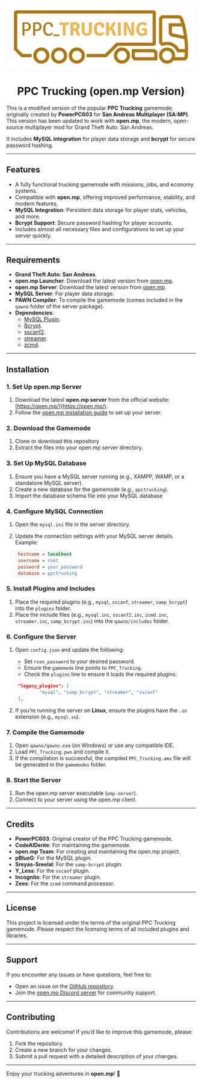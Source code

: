 <div align="center">
  <img src="images/ppctrucking.png" alt="PPC_Trucking" width="650">

# PPC Trucking (open.mp Version)
</div>


This is a modified version of the popular **PPC Trucking** gamemode, originally created by **PowerPC603** for **San Andreas Multiplayer (SA:MP)**.
This version has been updated to work with **open.mp**, the modern, open-source multiplayer mod for Grand Theft Auto: San Andreas.

It includes **MySQL integration** for player data storage and **bcrypt** for secure password hashing.

---

## **Features**
- A fully functional trucking gamemode with missions, jobs, and economy systems.
- Compatible with **open.mp**, offering improved performance, stability, and modern features.
- **MySQL Integration**: Persistent data storage for player stats, vehicles, and more.
- **Bcrypt Support**: Secure password hashing for player accounts.
- Includes almost all necessary files and configurations to set up your server quickly.

---

## **Requirements**
- **Grand Theft Auto: San Andreas**.
- **open.mp Launcher**: Download the latest version from [open.mp](https://open.mp/).
- **open.mp Server**: Download the latest version from [open.mp](https://open.mp/).
- **MySQL Server**: For player data storage.
- **PAWN Compiler**: To compile the gamemode (comes included in the `qawno` folder of the server package).
- **Dependencies**:
  - [MySQL Plugin](https://github.com/pBlueG/SA-MP-MySQL).
  - [Bcrypt](https://github.com/Sreyas-Sreelal/samp-bcrypt).
  - [sscanf2](https://github.com/Y-Less/sscanf).
  - [streamer](https://github.com/samp-incognito/samp-streamer-plugin).
  - [zcmd](https://github.com/Southclaws/zcmd).

---

## **Installation**

### **1. Set Up open.mp Server**
1. Download the latest **open.mp server** from the official website: [https://open.mp/](https://open.mp/).
2. Follow the [open.mp installation guide](https://www.open.mp/docs/server/Installation) to set up your server.

### **2. Download the Gamemode**
1. Clone or download this repository
2. Extract the files into your open.mp server directory.

### **3. Set Up MySQL Database**
1. Ensure you have a MySQL server running (e.g., XAMPP, WAMP, or a standalone MySQL server).
2. Create a new database for the gamemode (e.g., `ppctrucking`).
3. Import the database schema file into your MySQL database

### **4. Configure MySQL Connection**
1. Open the `mysql.ini` file in the server directory.
2. Update the connection settings with your MySQL server details. Example:

   ```ini
    hostname = localhost
    username = root
    password = your_password
    database = ppctrucking
   ```

### **5. Install Plugins and Includes**
1. Place the required plugins (e.g., `mysql`, `sscanf`, `streamer`, `samp_bcrypt`) into the `plugins` folder.
2. Place the include files (e.g., `mysql.inc`, `sscanf2.inc`, `zcmd.inc`, `streamer.inc`, `samp_bcrypt.inc`) into the `qawno/includes` folder.

### **6. Configure the Server**
1. Open `config.json` and update the following:
   - Set `rcon_password` to your desired password.
   - Ensure the `gamemode` line points to `PPC_Trucking`.
   - Check the `plugins` line to ensure it loads the required plugins:


   ```json
    "legacy_plugins": [
            "mysql", "samp_bcrypt", "streamer", "sscanf"
    ],
   ```
2. If you’re running the server on **Linux**, ensure the plugins have the `.so` extension (e.g., `mysql.so`).

### **7. Compile the Gamemode**
1. Open `qawno/qawno.exe` (on Windows) or use any compatible IDE.
2. Load `PPC_Trucking.pwn` and compile it.
3. If the compilation is successful, the compiled `PPC_Trucking.amx` file will be generated in the `gamemodes` folder.

### **8. Start the Server**
1. Run the open.mp server executable (`omp-server`).
2. Connect to your server using the open.mp client.

---

## **Credits**
- **PowerPC603**: Original creator of the PPC Trucking gamemode.
- **CodeAlDente**: For maintaining the gamemode.
- **open.mp Team**: For creating and maintaining the open.mp project.
- **pBlueG**: For the MySQL plugin.
- **Sreyas-Sreelal**: For the `samp-bcrypt` plugin.
- **Y_Less**: For the `sscanf` plugin.
- **Incognito**: For the `streamer` plugin.
- **Zeex**: For the `zcmd` command processor.

---

## **License**
This project is licensed under the terms of the original PPC Trucking gamemode. Please respect the licensing terms of all included plugins and libraries.

---

## **Support**
If you encounter any issues or have questions, feel free to:
- Open an issue on the [GitHub repository](https://github.com/PPC-Trucking/PPC_Trucking-for-open.mp/issues).
- Join the [open.mp Discord server](https://discord.gg/openmp) for community support.

---

## **Contributing**
Contributions are welcome! If you’d like to improve this gamemode, please:
1. Fork the repository.
2. Create a new branch for your changes.
3. Submit a pull request with a detailed description of your changes.

---

Enjoy your trucking adventures in **open.mp**! 🚚


